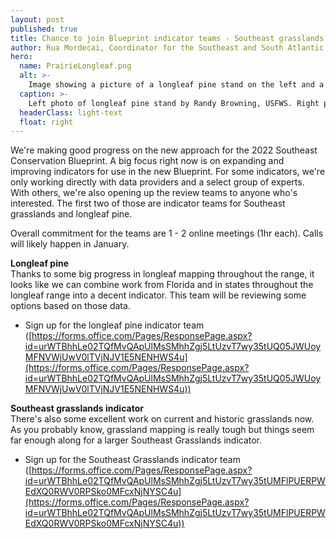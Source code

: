 ```yaml
---
layout: post
published: true
title: Chance to join Blueprint indicator teams - Southeast grasslands and longleaf pine
author: Rua Mordecai, Coordinator for the Southeast and South Atlantic Blueprints
hero:
  name: PrairieLongleaf.png
  alt: >-
    Image showing a picture of a longleaf pine stand on the left and a Piedmont prairie on the right.
  caption: >-
    Left photo of longleaf pine stand by Randy Browning, USFWS. Right photo of Piedmont prairie by Rua Mordecai, USFWS.
  headerClass: light-text
  float: right
---
```

We're making good progress on the new approach for the 2022 Southeast Conservation Blueprint. A big focus right now is on expanding and improving indicators for use in the new Blueprint. For some indicators, we're only working directly with data providers and a select group of experts. With others, we're also opening up the review teams to anyone who's interested. The first two of those are indicator teams for Southeast grasslands and longleaf pine. <!--more-->

Overall commitment for the teams are 1 - 2 online meetings (1hr each).  Calls will likely happen in January.

**Longleaf pine**  
Thanks to some big progress in longleaf mapping throughout the range, it looks like we can combine work from Florida and in states throughout the longleaf range into a decent indicator.  This team will be reviewing some options based on those data.

- Sign up for the longleaf pine indicator team ([https://forms.office.com/Pages/ResponsePage.aspx?id=urWTBhhLe02TQfMvQApUlMsSMhhZgj5LtUzvT7wy35tUQ05JWUoyMFNVWjUwV0lTVjNJV1E5NENHWS4u](https://forms.office.com/Pages/ResponsePage.aspx?id=urWTBhhLe02TQfMvQApUlMsSMhhZgj5LtUzvT7wy35tUQ05JWUoyMFNVWjUwV0lTVjNJV1E5NENHWS4u))

**Southeast grasslands indicator**  
There's also some excellent work on current and historic grasslands now. As you probably know, grassland mapping is really tough but things seem far enough along for a larger Southeast Grasslands indicator. 

- Sign up for the Southeast Grasslands indicator team ([https://forms.office.com/Pages/ResponsePage.aspx?id=urWTBhhLe02TQfMvQApUlMsSMhhZgj5LtUzvT7wy35tUMFlPUERPWEdXQ0RWV0RPSko0MFcxNjNYSC4u](https://forms.office.com/Pages/ResponsePage.aspx?id=urWTBhhLe02TQfMvQApUlMsSMhhZgj5LtUzvT7wy35tUMFlPUERPWEdXQ0RWV0RPSko0MFcxNjNYSC4u))
